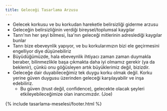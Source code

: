 ```yaml
---
title: Geleceği Tasarlama Arzusu
---
```


- Gelecek korkusu ve bu korkudan hareketle belirsizliği giderme arzusu
- Geleceğin belirsizliğinin verdiği bireysel/toplumsal kaygılar
- Tanrı'nın her şeyi bilmesi, İsa'nın geleceği mitlerinin adreslediği
  kaygılar bunlar
- Tanrı bize ebeveynlik yapıyor, ve bu korkularımızın bizi ele geçirmesini
  engelliyor diye düşünebiliriz
- Büyüdüğümüzde, hala ebeveynlik ihtiyacı zaman zaman duymakla beraber,
  bilinmezlikle başa çıkmakta daha iyi olmamız gerekir (ya da beklenir), çünkü
  onu göğüsleyen artık büyüklerimiz değil, bizizdir.
- Geleceğe dair duyabileceğimiz tek duygu korku olmak değil. Korku yerine
  güven duygusu üzerinden geleceği karşılayabilir ve inşa edebiliriz.
  - Bu güven (trust değil, confidence), gelecekte olacak şeyleri
    etkileyebileceğimize olan inancımızdır. (Joe)

{% include tasarlama-meselesi/footer.html %}
